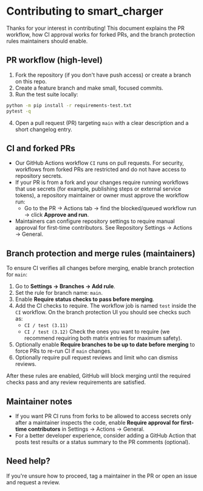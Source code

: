 # Contributing to smart_charger

Thanks for your interest in contributing! This document explains the PR workflow, how CI approval works for forked PRs, and the branch protection rules maintainers should enable.

## PR workflow (high-level)

1. Fork the repository (if you don't have push access) or create a branch on this repo.
2. Create a feature branch and make small, focused commits.
3. Run the test suite locally:

```bash
python -m pip install -r requirements-test.txt
pytest -q
```

4. Open a pull request (PR) targeting `main` with a clear description and a short changelog entry.

## CI and forked PRs

- Our GitHub Actions workflow `CI` runs on pull requests. For security, workflows from forked PRs are restricted and do not have access to repository secrets.
- If your PR is from a fork and your changes require running workflows that use secrets (for example, publishing steps or external service tokens), a repository maintainer or owner must approve the workflow run:
  - Go to the PR → Actions tab → find the blocked/queued workflow run → click **Approve and run**.
- Maintainers can configure repository settings to require manual approval for first-time contributors. See Repository Settings → Actions → General.

## Branch protection and merge rules (maintainers)

To ensure CI verifies all changes before merging, enable branch protection for `main`:

1. Go to **Settings → Branches → Add rule**.
2. Set the rule for branch name: `main`.
3. Enable **Require status checks to pass before merging**.
4. Add the CI checks to require. The workflow job is named `test` inside the `CI` workflow. On the branch protection UI you should see checks such as:
   - `CI / test (3.11)`
   - `CI / test (3.12)`
   Check the ones you want to require (we recommend requiring both matrix entries for maximum safety).
5. Optionally enable **Require branches to be up to date before merging** to force PRs to re-run CI if `main` changes.
6. Optionally require pull request reviews and limit who can dismiss reviews.

After these rules are enabled, GitHub will block merging until the required checks pass and any review requirements are satisfied.

## Maintainer notes

- If you want PR CI runs from forks to be allowed to access secrets only after a maintainer inspects the code, enable **Require approval for first-time contributors** in Settings → Actions → General.
- For a better developer experience, consider adding a GitHub Action that posts test results or a status summary to the PR comments (optional).

## Need help?

If you're unsure how to proceed, tag a maintainer in the PR or open an issue and request a review.
